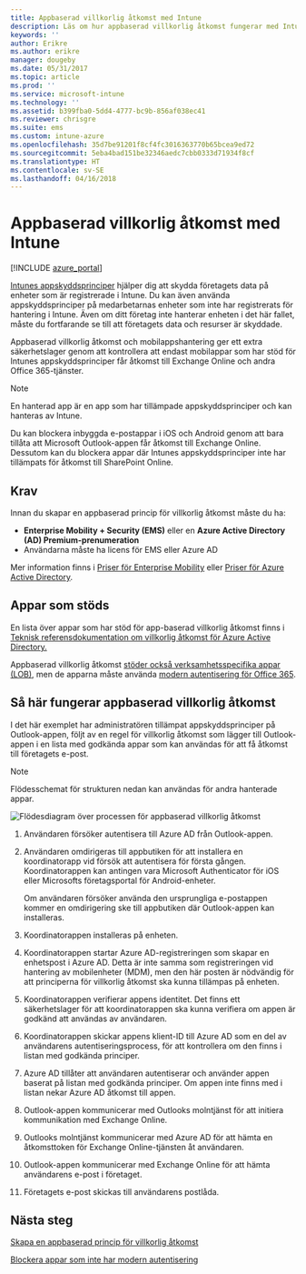 ```yaml
---
title: Appbaserad villkorlig åtkomst med Intune
description: Läs om hur appbaserad villkorlig åtkomst fungerar med Intune.
keywords: ''
author: Erikre
ms.author: erikre
manager: dougeby
ms.date: 05/31/2017
ms.topic: article
ms.prod: ''
ms.service: microsoft-intune
ms.technology: ''
ms.assetid: b399fba0-5dd4-4777-bc9b-856af038ec41
ms.reviewer: chrisgre
ms.suite: ems
ms.custom: intune-azure
ms.openlocfilehash: 35d7be91201f8cf4fc3016363770b65bcea9ed72
ms.sourcegitcommit: 5eba4bad151be32346aedc7cbb0333d71934f8cf
ms.translationtype: HT
ms.contentlocale: sv-SE
ms.lasthandoff: 04/16/2018
---
```

# <a name="app-based-conditional-access-with-intune"></a>Appbaserad villkorlig åtkomst med Intune

[!INCLUDE [azure_portal](./includes/azure_portal.md)]

[Intunes appskyddsprinciper](app-protection-policy.md) hjälper dig att skydda företagets data på enheter som är registrerade i Intune. Du kan även använda appskyddsprinciper på medarbetarnas enheter som inte har registrerats för hantering i Intune. Även om ditt företag inte hanterar enheten i det här fallet, måste du fortfarande se till att företagets data och resurser är skyddade.

Appbaserad villkorlig åtkomst och mobilappshantering ger ett extra säkerhetslager genom att kontrollera att endast mobilappar som har stöd för Intunes appskyddsprinciper får åtkomst till Exchange Online och andra Office 365-tjänster.

> [!NOTE]
> En hanterad app är en app som har tillämpade appskyddsprinciper och kan hanteras av Intune.

Du kan blockera inbyggda e-postappar i iOS och Android genom att bara tillåta att Microsoft Outlook-appen får åtkomst till Exchange Online. Dessutom kan du blockera appar där Intunes appskyddsprinciper inte har tillämpats för åtkomst till SharePoint Online.

## <a name="prerequisites"></a>Krav
Innan du skapar en appbaserad princip för villkorlig åtkomst måste du ha:

- **Enterprise Mobility + Security (EMS)** eller en **Azure Active Directory (AD) Premium-prenumeration**
- Användarna måste ha licens för EMS eller Azure AD

Mer information finns i [Priser för Enterprise Mobility](https://www.microsoft.com/cloud-platform/enterprise-mobility-pricing) eller [Priser för Azure Active Directory](https://azure.microsoft.com/pricing/details/active-directory/).

## <a name="supported-apps"></a>Appar som stöds

En lista över appar som har stöd för app-baserad villkorlig åtkomst finns i [Teknisk referensdokumentation om villkorlig åtkomst för Azure Active Directory.](https://docs.microsoft.com/azure/active-directory/active-directory-conditional-access-technical-reference)

Appbaserad villkorlig åtkomst [stöder också verksamhetsspecifika appar (LOB)](https://docs.microsoft.com/intune-classic/deploy-use/block-apps-with-no-modern-authentication), men de apparna måste använda [modern autentisering för Office 365](https://support.office.com/article/Using-Office-365-modern-authentication-with-Office-clients-776c0036-66fd-41cb-8928-5495c0f9168a).

## <a name="how-app-based-conditional-access-works"></a>Så här fungerar appbaserad villkorlig åtkomst

I det här exemplet har administratören tillämpat appskyddsprinciper på Outlook-appen, följt av en regel för villkorlig åtkomst som lägger till Outlook-appen i en lista med godkända appar som kan användas för att få åtkomst till företagets e-post.

> [!NOTE]
> Flödesschemat för strukturen nedan kan användas för andra hanterade appar.

![Flödesdiagram över processen för appbaserad villkorlig åtkomst](./media/ca-intune-common-ways-3.png)

1. Användaren försöker autentisera till Azure AD från Outlook-appen.

2. Användaren omdirigeras till appbutiken för att installera en koordinatorapp vid försök att autentisera för första gången. Koordinatorappen kan antingen vara Microsoft Authenticator för iOS eller Microsofts företagsportal för Android-enheter.

   Om användaren försöker använda den ursprungliga e-postappen kommer en omdirigering ske till appbutiken där Outlook-appen kan installeras.

3. Koordinatorappen installeras på enheten.

4. Koordinatorappen startar Azure AD-registreringen som skapar en enhetspost i Azure AD. Detta är inte samma som registreringen vid hantering av mobilenheter (MDM), men den här posten är nödvändig för att principerna för villkorlig åtkomst ska kunna tillämpas på enheten.

5. Koordinatorappen verifierar appens identitet. Det finns ett säkerhetslager för att koordinatorappen ska kunna verifiera om appen är godkänd att användas av användaren.

6. Koordinatorappen skickar appens klient-ID till Azure AD som en del av användarens autentiseringsprocess, för att kontrollera om den finns i listan med godkända principer.

7. Azure AD tillåter att användaren autentiserar och använder appen baserat på listan med godkända principer. Om appen inte finns med i listan nekar Azure AD åtkomst till appen.

8. Outlook-appen kommunicerar med Outlooks molntjänst för att initiera kommunikation med Exchange Online.

9. Outlooks molntjänst kommunicerar med Azure AD för att hämta en åtkomsttoken för Exchange Online-tjänsten åt användaren.

10. Outlook-appen kommunicerar med Exchange Online för att hämta användarens e-post i företaget.

11. Företagets e-post skickas till användarens postlåda.

## <a name="next-steps"></a>Nästa steg
[Skapa en appbaserad princip för villkorlig åtkomst](app-based-conditional-access-intune-create.md)

[Blockera appar som inte har modern autentisering](app-modern-authentication-block.md)
